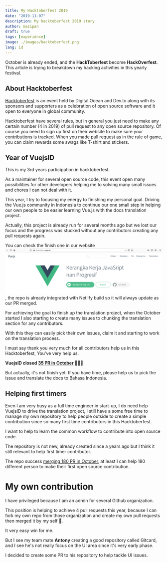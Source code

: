 ```yaml
---
title: My Hacktoberfest 2019
date: "2019-11-07"
description: My hacktoberfest 2019 story
author: mazipan
draft: true
tags: [experience]
image: ./images/hacktoberfest.png
lang: id
---
```


October is already ended, and the **HackToberfest** become **HackOverfest**. This article is trying to breakdown my hacking activities in this yearly festival.

## About Hacktoberfest

[Hacktoberfest](https://hacktoberfest.digitalocean.com/) is an event held by Digital Ocean and Dev.to along with its sponsors and supporters as a celebration of open source software and it open to everyone in global community.

Hacktoberfest have several rules, but in general you just need to make any certain number (4 in 2019) of pull request to any open source repository. Of course you need to sign up first on their website to make sure your contributions is tracked. When you made pull request as in the rule of game, you can claim rewards some swags like T-shirt and stickers.

## Year of VuejsID

This is my 3rd years participation in hacktoberfest. 

As a maintainer for several open source code, this event open many possibilities for other developers helping me to solving many small issues and chores I can not deal with it.

This year, I try to focusing my energy to finishing my personal goal. Driving the Vue.js community in Indonesia to continue our one small step in helping our own people to be easier learning Vue.js with the docs translation project. 

Actually, this project is already run for several months ago but we lost our focus and the progress was stucked without any contributors creating any pull requests again.

You can check the finish one in our website ![docs.vuejs.id](./images/docs-vuejs-id.png), the repo is already integrated with Netlify build so it will always update as our PR merged.

For achieving the goal to finish up the translation project, when the October started I also starting to create many issues to chunking the translation section for any contributors. 

With this they can easily pick their own issues, claim it and starting to work on the translation process.

I must say thank you very much for all contributors help us in this Hacktoberfest, You've very help us.

**VuejsID closed [35 PR in October](https://github.com/vuejs-id/docs/pulls?utf8=%E2%9C%93&q=is%3Apr+merged%3A2019-10-01..2019-11-01+) 🥳🥳🥳**

But actually, it's not finish yet. If you have time, please help us to pick the issue and translate the docs to Bahasa Indonesia.

## Helping first timers

Even I am very busy as a full time engineer in start-up, I do need help VuejsID to drive the translation project, I still have a some free time to manage my own repository to help people outside to create a simple contribution since so many first time contributors in this Hacktoberfest.

I want to help to learn the common workflow to contribute into open source code.

The repository is not new, already created since a years ago but I think it still relevant to help first timer contributor.

The repo success [merging 180 PR in October](https://github.com/mazipan/hello-open-source/pulls?utf8=%E2%9C%93&q=is%3Apr+merged%3A2019-10-01..2019-11-01+), at least I can help 180 different person to make their first open source contribution.

# My own contribution

I have privileged because I am an admin for several Github organization. 

This position is helping to achieve 4 pull requests this year, because I can fork my own repo from those organization and create my own pull requests then merged it by my self 🤣.

It very easy win for me.

But I see my team mate **Antony** creating a good repository called Gitcard, and I see he's not really focus on the UI area since it's very early phase.

I decided to create some PR to his repository to help tackle UI issues.

